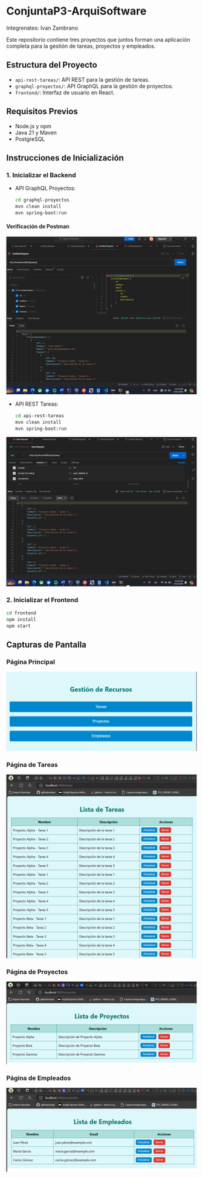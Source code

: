 # ConjuntaP3-ArquiSoftware

Integrenates: Ivan Zambrano

Este repositorio contiene tres proyectos que juntos forman una aplicación completa para la gestión de tareas, proyectos y empleados.

## Estructura del Proyecto
- `api-rest-tareas/`: API REST para la gestión de tareas.
- `graphql-proyectos/`: API GraphQL para la gestión de proyectos.
- `frontend/`: Interfaz de usuario en React.

## Requisitos Previos
- Node.js y npm
- Java 21 y Maven
- PostgreSQL

## Instrucciones de Inicialización

### 1. Inicializar el Backend
- API GraphQL Proyectos:
  ```bash
  cd graphql-proyectos
  mvn clean install
  mvn spring-boot:run
  ```

#### Verificación de Postman
![Página postman GraphQL](./imagenes/Screenshot%202024-08-31%20231552.png)


- API REST Tareas:
  ```bash
  cd api-rest-tareas
  mvn clean install
  mvn spring-boot:run
  ```
![Página postman API REST](./imagenes/Screenshot%202024-08-31%20232627.png)


### 2. Inicializar el Frontend
```bash
cd frontend
npm install
npm start
```

## Capturas de Pantalla
### Página Principal
![Página Principal](./imagenes/Screenshot%202024-08-31%20231043.png)

### Página de Tareas
![Lista de Tareas](./imagenes/Screenshot%202024-08-31%20231330.png)

### Página de Proyectos
![Lista de Proyectos](./imagenes/Screenshot%202024-08-31%20231019.png)


### Página de Empleados
![Lista de Empleados](./imagenes/Screenshot%202024-08-31%20231119.png)

